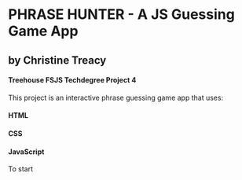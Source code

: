 # PHRASE HUNTER - A JS Guessing Game App
## by Christine Treacy
#### Treehouse FSJS Techdegree Project 4


This project is an interactive phrase guessing game app that uses:

#### HTML 

#### CSS

#### JavaScript


To start 